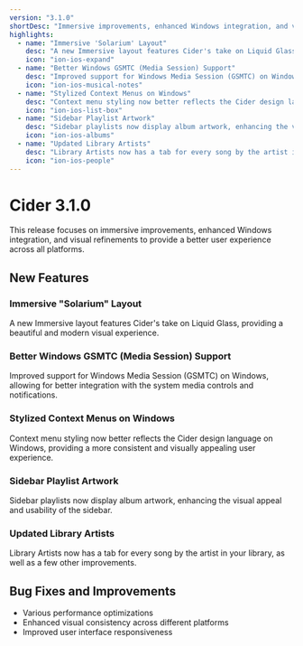 ```yaml
---
version: "3.1.0"
shortDesc: "Immersive improvements, enhanced Windows integration, and visual refinements"
highlights:
  - name: "Immersive 'Solarium' Layout"
    desc: "A new Immersive layout features Cider's take on Liquid Glass"
    icon: "ion-ios-expand"
  - name: "Better Windows GSMTC (Media Session) Support"
    desc: "Improved support for Windows Media Session (GSMTC) on Windows, allowing for better integration with the system media controls and notifications."
    icon: "ion-ios-musical-notes"
  - name: "Stylized Context Menus on Windows"
    desc: "Context menu styling now better reflects the Cider design language on Windows, providing a more consistent and visually appealing user experience."
    icon: "ion-ios-list-box"
  - name: "Sidebar Playlist Artwork"
    desc: "Sidebar playlists now display album artwork, enhancing the visual appeal and usability of the sidebar."
    icon: "ion-ios-albums"
  - name: "Updated Library Artists"
    desc: "Library Artists now has a tab for every song by the artist in your library, as well as a few other improvements."
    icon: "ion-ios-people"
---
```


# Cider 3.1.0

This release focuses on immersive improvements, enhanced Windows integration, and visual refinements to provide a better user experience across all platforms.

## New Features

### Immersive "Solarium" Layout
A new Immersive layout features Cider's take on Liquid Glass, providing a beautiful and modern visual experience.

### Better Windows GSMTC (Media Session) Support
Improved support for Windows Media Session (GSMTC) on Windows, allowing for better integration with the system media controls and notifications.

### Stylized Context Menus on Windows
Context menu styling now better reflects the Cider design language on Windows, providing a more consistent and visually appealing user experience.

### Sidebar Playlist Artwork
Sidebar playlists now display album artwork, enhancing the visual appeal and usability of the sidebar.

### Updated Library Artists
Library Artists now has a tab for every song by the artist in your library, as well as a few other improvements.

## Bug Fixes and Improvements

- Various performance optimizations
- Enhanced visual consistency across different platforms
- Improved user interface responsiveness 